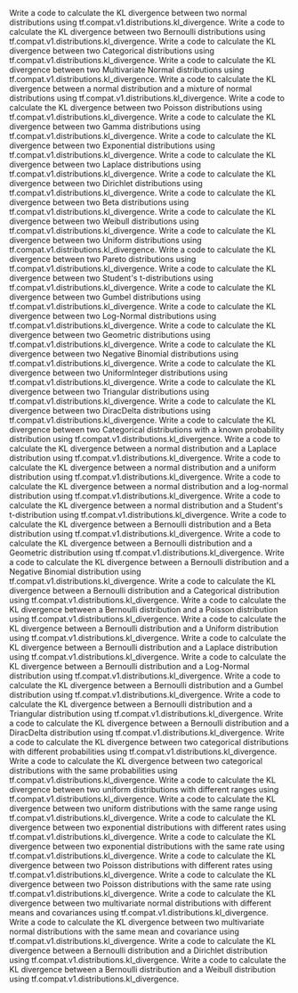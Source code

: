 Write a code to calculate the KL divergence between two normal distributions using tf.compat.v1.distributions.kl_divergence.
Write a code to calculate the KL divergence between two Bernoulli distributions using tf.compat.v1.distributions.kl_divergence.
Write a code to calculate the KL divergence between two Categorical distributions using tf.compat.v1.distributions.kl_divergence.
Write a code to calculate the KL divergence between two Multivariate Normal distributions using tf.compat.v1.distributions.kl_divergence.
Write a code to calculate the KL divergence between a normal distribution and a mixture of normal distributions using tf.compat.v1.distributions.kl_divergence.
Write a code to calculate the KL divergence between two Poisson distributions using tf.compat.v1.distributions.kl_divergence.
Write a code to calculate the KL divergence between two Gamma distributions using tf.compat.v1.distributions.kl_divergence.
Write a code to calculate the KL divergence between two Exponential distributions using tf.compat.v1.distributions.kl_divergence.
Write a code to calculate the KL divergence between two Laplace distributions using tf.compat.v1.distributions.kl_divergence.
Write a code to calculate the KL divergence between two Dirichlet distributions using tf.compat.v1.distributions.kl_divergence.
Write a code to calculate the KL divergence between two Beta distributions using tf.compat.v1.distributions.kl_divergence.
Write a code to calculate the KL divergence between two Weibull distributions using tf.compat.v1.distributions.kl_divergence.
Write a code to calculate the KL divergence between two Uniform distributions using tf.compat.v1.distributions.kl_divergence.
Write a code to calculate the KL divergence between two Pareto distributions using tf.compat.v1.distributions.kl_divergence.
Write a code to calculate the KL divergence between two Student's t-distributions using tf.compat.v1.distributions.kl_divergence.
Write a code to calculate the KL divergence between two Gumbel distributions using tf.compat.v1.distributions.kl_divergence.
Write a code to calculate the KL divergence between two Log-Normal distributions using tf.compat.v1.distributions.kl_divergence.
Write a code to calculate the KL divergence between two Geometric distributions using tf.compat.v1.distributions.kl_divergence.
Write a code to calculate the KL divergence between two Negative Binomial distributions using tf.compat.v1.distributions.kl_divergence.
Write a code to calculate the KL divergence between two UniformInteger distributions using tf.compat.v1.distributions.kl_divergence.
Write a code to calculate the KL divergence between two Triangular distributions using tf.compat.v1.distributions.kl_divergence.
Write a code to calculate the KL divergence between two DiracDelta distributions using tf.compat.v1.distributions.kl_divergence.
Write a code to calculate the KL divergence between two Categorical distributions with a known probability distribution using tf.compat.v1.distributions.kl_divergence.
Write a code to calculate the KL divergence between a normal distribution and a Laplace distribution using tf.compat.v1.distributions.kl_divergence.
Write a code to calculate the KL divergence between a normal distribution and a uniform distribution using tf.compat.v1.distributions.kl_divergence.
Write a code to calculate the KL divergence between a normal distribution and a log-normal distribution using tf.compat.v1.distributions.kl_divergence.
Write a code to calculate the KL divergence between a normal distribution and a Student's t-distribution using tf.compat.v1.distributions.kl_divergence.
Write a code to calculate the KL divergence between a Bernoulli distribution and a Beta distribution using tf.compat.v1.distributions.kl_divergence.
Write a code to calculate the KL divergence between a Bernoulli distribution and a Geometric distribution using tf.compat.v1.distributions.kl_divergence.
Write a code to calculate the KL divergence between a Bernoulli distribution and a Negative Binomial distribution using tf.compat.v1.distributions.kl_divergence.
Write a code to calculate the KL divergence between a Bernoulli distribution and a Categorical distribution using tf.compat.v1.distributions.kl_divergence.
Write a code to calculate the KL divergence between a Bernoulli distribution and a Poisson distribution using tf.compat.v1.distributions.kl_divergence.
Write a code to calculate the KL divergence between a Bernoulli distribution and a Uniform distribution using tf.compat.v1.distributions.kl_divergence.
Write a code to calculate the KL divergence between a Bernoulli distribution and a Laplace distribution using tf.compat.v1.distributions.kl_divergence.
Write a code to calculate the KL divergence between a Bernoulli distribution and a Log-Normal distribution using tf.compat.v1.distributions.kl_divergence.
Write a code to calculate the KL divergence between a Bernoulli distribution and a Gumbel distribution using tf.compat.v1.distributions.kl_divergence.
Write a code to calculate the KL divergence between a Bernoulli distribution and a Triangular distribution using tf.compat.v1.distributions.kl_divergence.
Write a code to calculate the KL divergence between a Bernoulli distribution and a DiracDelta distribution using tf.compat.v1.distributions.kl_divergence.
Write a code to calculate the KL divergence between two categorical distributions with different probabilities using tf.compat.v1.distributions.kl_divergence.
Write a code to calculate the KL divergence between two categorical distributions with the same probabilities using tf.compat.v1.distributions.kl_divergence.
Write a code to calculate the KL divergence between two uniform distributions with different ranges using tf.compat.v1.distributions.kl_divergence.
Write a code to calculate the KL divergence between two uniform distributions with the same range using tf.compat.v1.distributions.kl_divergence.
Write a code to calculate the KL divergence between two exponential distributions with different rates using tf.compat.v1.distributions.kl_divergence.
Write a code to calculate the KL divergence between two exponential distributions with the same rate using tf.compat.v1.distributions.kl_divergence.
Write a code to calculate the KL divergence between two Poisson distributions with different rates using tf.compat.v1.distributions.kl_divergence.
Write a code to calculate the KL divergence between two Poisson distributions with the same rate using tf.compat.v1.distributions.kl_divergence.
Write a code to calculate the KL divergence between two multivariate normal distributions with different means and covariances using tf.compat.v1.distributions.kl_divergence.
Write a code to calculate the KL divergence between two multivariate normal distributions with the same mean and covariance using tf.compat.v1.distributions.kl_divergence.
Write a code to calculate the KL divergence between a Bernoulli distribution and a Dirichlet distribution using tf.compat.v1.distributions.kl_divergence.
Write a code to calculate the KL divergence between a Bernoulli distribution and a Weibull distribution using tf.compat.v1.distributions.kl_divergence.